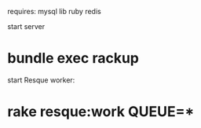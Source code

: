 requires:
mysql lib
ruby
redis


start server
# bundle exec rackup

start Resque worker:
# rake resque:work QUEUE=*